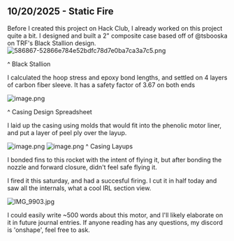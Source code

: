 <!--
  ===================    !!READ THIS NOTICE!!   ====================
  DO NOT edit this file manually. Your changes WILL BE OVERWRITTEN!
  This journal is auto generated and updated by Hack Club Blueprint.
  To edit this file, please edit your journal entries on Blueprint.
  ==================================================================
-->

## 10/20/2025 - Static Fire  

Before I created this project on Hack Club, I already worked on this project quite a bit. I designed and built a 2" composite case based off of @tsbooska on TRF's Black Stallion design. ![586867-52866e784e52bdfc78d7e0ba7ca3a7c5.png](https://blueprint.hackclub.com/user-attachments/blobs/proxy/eyJfcmFpbHMiOnsiZGF0YSI6MzkyNiwicHVyIjoiYmxvYl9pZCJ9fQ==--43c4a77de9916b7c7cbf338fccdf45cd0e2386ba/586867-52866e784e52bdfc78d7e0ba7ca3a7c5.png)

^ Black Stallion

I calculated the hoop stress and epoxy bond lengths, and settled on 4 layers of carbon fiber sleeve. It has a safety factor of 3.67 on both ends

![image.png](https://blueprint.hackclub.com/user-attachments/blobs/proxy/eyJfcmFpbHMiOnsiZGF0YSI6MzkyNywicHVyIjoiYmxvYl9pZCJ9fQ==--5e426cc439e183b8601f39cfba9336a9e183561b/image.png)

^ Casing Design Spreadsheet

I laid up the casing using molds that would fit into the phenolic motor liner, and put a layer of peel ply over the layup.

![image.png](https://blueprint.hackclub.com/user-attachments/blobs/proxy/eyJfcmFpbHMiOnsiZGF0YSI6MzkyOCwicHVyIjoiYmxvYl9pZCJ9fQ==--3db4ac4ef1a26ee1207c3ab096a8bbdac31d123f/image.png)
![image.png](https://blueprint.hackclub.com/user-attachments/blobs/proxy/eyJfcmFpbHMiOnsiZGF0YSI6MzkyOSwicHVyIjoiYmxvYl9pZCJ9fQ==--afc95abaab30b861c46eae3ea5ccfd21f0d00b1c/image.png)
^ Casing Layups

I bonded fins to this rocket with the intent of flying it, but after bonding the nozzle and forward closure, didn't feel safe flying it. 

I fired it this saturday, and had a succesful firing. I cut it in half today and saw all the internals, what a cool IRL section view. 

![IMG_9903.jpg](https://blueprint.hackclub.com/user-attachments/blobs/proxy/eyJfcmFpbHMiOnsiZGF0YSI6MzkzMCwicHVyIjoiYmxvYl9pZCJ9fQ==--f22025fbad52227dbbcfb3ac63089f16bbc5640a/IMG_9903.jpg)

I could easily write ~500 words about this motor, and I'll likely elaborate on it in future journal entries. If anyone reading has any questions, my discord is 'onshape', feel free to ask.
  

